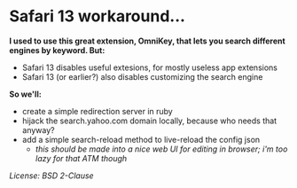 # Safari 13 workaround...

__I used to use this great extension, OmniKey, that lets you search different engines by keyword.
But:__
- Safari 13 disables useful extesions, for mostly useless app extensions
- Safari 13 (or earlier?) also disables customizing the search engine

__So we'll:__
- create a simple redirection server in ruby
- hijack the search.yahoo.com domain locally, because who needs that anyway?
- add a simple search-reload method to live-reload the config json
    - _this should be made into a nice web UI for editing in browser; i'm too lazy for that ATM though_

_License: BSD 2-Clause_
